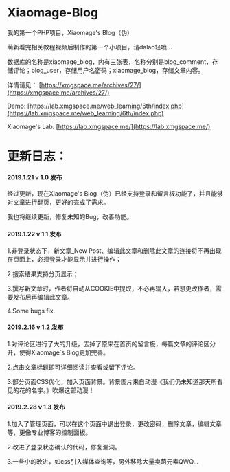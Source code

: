 # Xiaomage-Blog
我的第一个PHP项目，Xiaomage's Blog（伪）

萌新看完相关教程视频后制作的第一个小项目，请dalao轻喷...

数据库的名称是xiaomage_blog，内有三张表，名称分别是blog_comment，存储评论；blog_user，存储用户名密码；xiaomage_blog，存储文章内容。

详情请见：
 [https://xmgspace.me/archives/27/](https://xmgspace.me/archives/27/)

 Demo:
 [https://lab.xmgspace.me/web_learning/6th/index.php](https://lab.xmgspace.me/web_learning/6th/index.php)
 
 Xiaomage's Lab:
  [https://lab.xmgspace.me/](https://lab.xmgspace.me/)

# 更新日志：
#### 2019.1.21 v 1.0 发布

经过更新，现在Xiaomage's Blog（伪）已经支持登录和留言板功能了，并且能够对文章进行翻页，更好的完成了需求。

我也将继续更新，修复未知的Bug，改善功能。

#### 2019.1.22 v 1.1 发布

1.非登录状态下，新文章_New Post、编辑此文章和删除此文章的连接将不再出现在页面上，必须登录才能显示并进行操作；

2.搜索结果支持分页显示；

3.撰写新文章时，作者将自动从COOKIE中提取，不必再输入，若想更改作者，需要发布后再编辑此文章。

4.Some bugs fix.

#### 2019.2.16 v 1.2 发布

1.对评论区进行了大的升级，去掉了原来在首页的留言板，每篇文章的评论区分开，使得Xiaomage`s Blog更加完善。

2.点击文章标题即可详细阅读并查看或留下评论。

3.部分页面CSS优化，加入页面背景。背景图片来自动漫《我们仍未知道那天所看见的花的名字。》吹爆这部动漫！



#### 2019.2.28 v 1.3 发布

1.加入了管理页面，可以在这个页面中退出登录，更改密码，删除文章，编辑文章等，更像专业博客的控制面板。

2.改进了登录状态确认的代码，修复漏洞。

3.一些小的改进，如css引入媒体查询等，另外移除大量卖萌元素QWQ...

